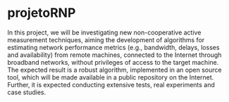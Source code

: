 # projetoRNP

In this project, we will be investigating new non-cooperative active measurement techniques,
aiming the development of algorithms for estimating network performance metrics (e.g., bandwidth,
delays, losses and availability) from remote machines, connected to the Internet through broadband
networks, without privileges of access to the target machine. The expected result is a robust
algorithm, implemented in an open source tool, which will be made available in a public repository
on the Internet. Further, it is expected conducting extensive tests, real experiments and case 
studies.
